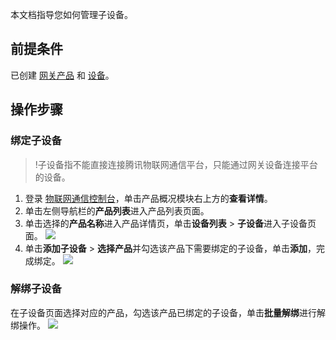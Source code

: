 
本文档指导您如何管理子设备。



## 前提条件

已创建 [网关产品](https://cloud.tencent.com/document/product/634/14442#.E5.88.9B.E5.BB.BA.E4.BA.A7.E5.93.81) 和 [设备](https://cloud.tencent.com/document/product/634/14442#.E5.88.9B.E5.BB.BA.E8.AE.BE.E5.A4.87)。


## 操作步骤

### 绑定子设备
>!子设备指不能直接连接腾讯物联网通信平台，只能通过网关设备连接平台的设备。

1. 登录 [物联网通信控制台](https://console.cloud.tencent.com/iotcloud)，单击产品概况模块右上方的**查看详情**。
2. 单击左侧导航栏的**产品列表**进入产品列表页面。
3. 单击选择的**产品名称**进入产品详情页，单击**设备列表** > **子设备**进入子设备页面。
![](https://main.qcloudimg.com/raw/6a3a98c42c4e44980e26cc71efba02bf.jpg)
3. 单击**添加子设备** > **选择产品**并勾选该产品下需要绑定的子设备，单击**添加**，完成绑定。
![](https://main.qcloudimg.com/raw/edcadfd096df48fa01ab0819cac1e597.jpg)

### 解绑子设备

在子设备页面选择对应的产品，勾选该产品已绑定的子设备，单击**批量解绑**进行解绑操作。
![](https://qcloudimg.tencent-cloud.cn/raw/3609b9d3dcc66ea9ceebce859e52d04b.png)



